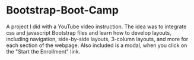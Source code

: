 # Bootstrap-Boot-Camp
A project I did with a YouTube video instruction.
The idea was to integrate css and javascript Bootstrap files and learn how to develop layouts, including navigation, side-by-side layouts, 3-column layouts, and more for each section of the webpage.
Also included is a modal, when you click on the "Start the Enrollment" link.

